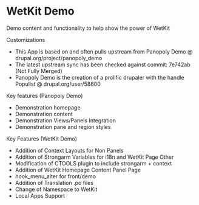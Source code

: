 WetKit Demo
=============
Demo content and functionality to help show the power of WetKit

Customizations
* This App is based on and often pulls upstream from Panopoly Demo @ drupal.org/project/panopoly_demo
* The latest upstream sync has been checked against commit: 7e742ab (Not Fully Merged)
* Panopoly Demo is the creation of a prolific drupaler with the handle Populist @ drupal.org/user/58600

Key features (Panopoly Demo)
* Demonstration homepage
* Demonstration content
* Demonstration Views/Panels Integration
* Demonstration pane and region styles

Key Features (WetKit Demo)
* Addition of Context Layouts for Non Panels
* Addition of Strongarm Variables for i18n and WetKit Page Other
* Modification of CTOOLS plugin to include strongarm + context
* Addition of WetKit Homepage Content Panel Page
* hook_menu_alter for front/demo
* Addition of Translation .po files
* Change of Namespace to WetKit
* Local Apps Support
